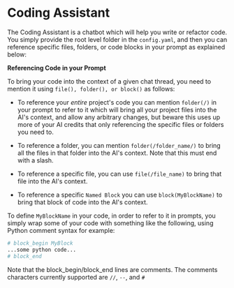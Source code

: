 # Coding Assistant

The Coding Assistant is a chatbot which will help you write or refactor code. You simply provide the root level folder in the `config.yaml`, and then you can reference specific files, folders, or code blocks in your prompt as explained below:

**Referencing Code in your Prompt**

To bring your code into the context of a given chat thread, you need to mention it using `file(), folder(), or block()` as follows:

* To reference your *entire* project's code you can mention `folder(/)` in your prompt to refer to it which will bring all your project files into the AI's context, and allow any arbitrary changes, but beware this uses up more of your AI credits that only referencing the specific files or folders you need to.

* To reference a folder, you can mention `folder(/folder_name/)` to bring all the files in that folder into the AI's context. Note that this must end with a slash. 

* To reference a specific file, you can use `file(/file_name)` to bring that file into the AI's context.

* To reference a specific `Named Block` you can use `block(MyBlockName)` to bring that block of code into the AI's context. 

To define `MyBlockName` in your code, in order to refer to it in prompts, you simply wrap some of your code with something like the following, using Python comment syntax for example:

```py
# block_begin MyBlock
...some python code...
# block_end
```

Note that the block_begin/block_end lines are comments. The comments characters currently supported are `//`, `--`, and `#`